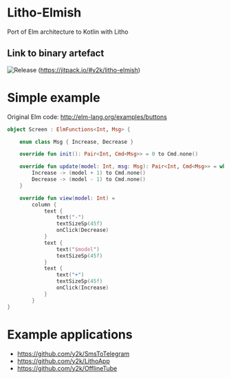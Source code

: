 # Litho-Elmish

Port of Elm architecture to Kotlin with Litho

## Link to binary artefact

![Release](https://jitpack.io/v/y2k/litho-elmish.svg)
(https://jitpack.io/#y2k/litho-elmish)

# Simple example

Original Elm code: http://elm-lang.org/examples/buttons

```kotlin
object Screen : ElmFunctions<Int, Msg> {

    enum class Msg { Increase, Decrease }

    override fun init(): Pair<Int, Cmd<Msg>> = 0 to Cmd.none()

    override fun update(model: Int, msg: Msg): Pair<Int, Cmd<Msg>> = when (msg) {
        Increase -> (model + 1) to Cmd.none()
        Decrease -> (model - 1) to Cmd.none()
    }

    override fun view(model: Int) =
        column {
            text {
                text("-")
                textSizeSp(45f)
                onClick(Decrease)
            }
            text {
                text("$model")
                textSizeSp(45f)
            }
            text {
                text("+")
                textSizeSp(45f)
                onClick(Increase)
            }
        }
}
```

# Example applications

- https://github.com/y2k/SmsToTelegram
- https://github.com/y2k/LithoApp
- https://github.com/y2k/OfflineTube
